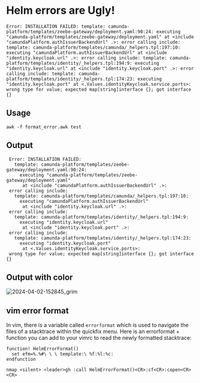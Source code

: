 # Helm errors are Ugly!

```
Error: INSTALLATION FAILED: template: camunda-platform/templates/zeebe-gateway/deployment.yaml:90:24: executing "camunda-platform/templates/zeebe-gateway/deployment.yaml" at <include "camundaPlatform.authIssuerBackendUrl" .>: error calling include: template: camunda-platform/templates/camunda/_helpers.tpl:197:10: executing "camundaPlatform.authIssuerBackendUrl" at <include "identity.keycloak.url" .>: error calling include: template: camunda-platform/templates/identity/_helpers.tpl:194:9: executing "identity.keycloak.url" at <include "identity.keycloak.port" .>: error calling include: template: camunda-platform/templates/identity/_helpers.tpl:174:23: executing "identity.keycloak.port" at <.Values.identityKeycloak.service.ports>: wrong type for value; expected map[string]interface {}; got interface {}
```

## Usage

```
awk -f format_error.awk test
```


## Output

```
 Error: INSTALLATION FAILED:
   template: camunda-platform/templates/zeebe-gateway/deployment.yaml:90:24:
     executing "camunda-platform/templates/zeebe-gateway/deployment.yaml"
      at <include "camundaPlatform.authIssuerBackendUrl" .>:
 error calling include:
   template: camunda-platform/templates/camunda/_helpers.tpl:197:10:
     executing "camundaPlatform.authIssuerBackendUrl"
      at <include "identity.keycloak.url" .>:
 error calling include:
   template: camunda-platform/templates/identity/_helpers.tpl:194:9:
     executing "identity.keycloak.url"
      at <include "identity.keycloak.port" .>:
 error calling include:
   template: camunda-platform/templates/identity/_helpers.tpl:174:23:
     executing "identity.keycloak.port"
      at <.Values.identityKeycloak.service.ports>:
 wrong type for value; expected map[string]interface {}; got interface {}
```

## Output with color
![2024-04-02-152845_grim](https://github.com/jessesimpson36/helm_error_format/assets/19277629/46b41b08-13cf-489a-96a2-fd8c797016b3)


## vim error format

In vim, there is a variable called `errorformat` which is used to navigate the files of a stacktrace within the quickfix menu.  Here is an errorformat + function you can add to your vimrc to read the newly formatted stacktrace:

```
function! HelmErrorFormat()
  set efm=%.%#\ \ \ template:\ %f:%l:%c:
endfunction

nmap <silent> <leader>gh :call HelmErrorFormat()<CR>:cf<CR>:copen<CR><CR>
```
